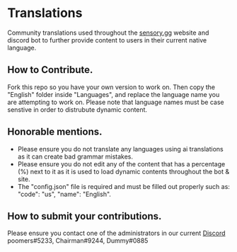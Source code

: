 # Translations
Community translations used throughout the [sensory.gg](https://sensory.gg) website and discord bot to further provide content to users in their current native language.

## How to Contribute.

Fork this repo so you have your own version to work on. Then copy the "English" folder inside "Languages", and replace the language name you are attempting to work on. Please note that language names must be case senstive in order to distrubute dynamic content.

## Honorable mentions.

- Please ensure you do not translate any languages using ai translations as it can create bad grammar mistakes. 
- Please ensure you do not edit any of the content that has a percentage (%) next to it as it is used to load dynamic contents throughout the bot & site.
- The "config.json" file is required and must be filled out properly such as: "code": "us", "name": "English".

## How to submit your contributions.

Please ensure you contact one of the administrators in our current [Discord](https://sensory.gg/discord)
poomers#5233, Chairman#9244, Dummy#0885
